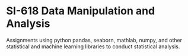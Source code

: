 # SI-618 Data Manipulation and Analysis

Assignments using python pandas, seaborn, mathlab, numpy, and other statistical and machine learning libraries to conduct statistical analysis. 
